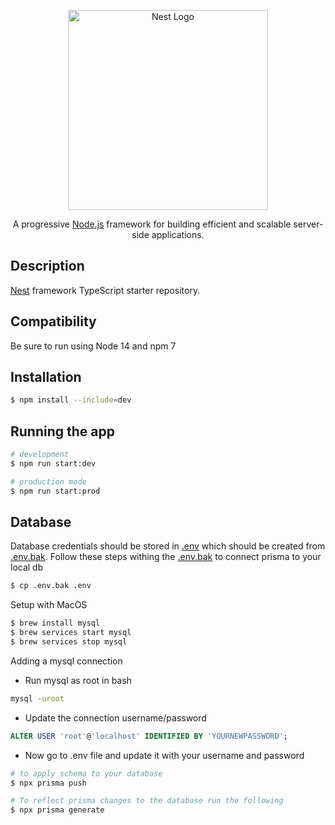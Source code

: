 <p align="center">
  <a href="http://nestjs.com/" target="blank"><img src="https://nestjs.com/img/logo_text.svg" width="320" alt="Nest Logo" /></a>
</p>

[circleci-image]: https://img.shields.io/circleci/build/github/nestjs/nest/master?token=abc123def456
[circleci-url]: https://circleci.com/gh/nestjs/nest

  <p align="center">A progressive <a href="http://nodejs.org" target="_blank">Node.js</a> framework for building efficient and scalable server-side applications.</p>
    <p align="center">

## Description

[Nest](https://github.com/nestjs/nest) framework TypeScript starter repository.

## Compatibility
Be sure to run using Node 14 and npm 7

## Installation

```bash
$ npm install --include=dev
```

## Running the app

```bash
# development
$ npm run start:dev

# production mode
$ npm run start:prod
```

## Database
 Database credentials should be stored in [.env](.env) which should be created from [.env.bak](.env.bak). Follow these steps withing the [.env.bak](.env.bak) to connect prisma to your local db
```bash
$ cp .env.bak .env
```

Setup with MacOS
```bash
$ brew install mysql
$ brew services start mysql
$ brew services stop mysql
```

Adding a mysql connection
- Run mysql as root in bash
```bash
mysql -uroot
```
- Update the connection username/password
```SQL
ALTER USER 'root'@'localhost' IDENTIFIED BY 'YOURNEWPASSWORD';
```
- Now go to .env file and update it with your username and password

```bash
# to apply schema to your database
$ npx prisma push

# To reflect prisma changes to the database run the following
$ npx prisma generate
```
